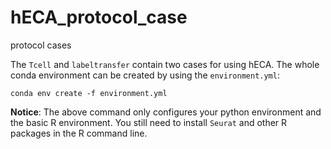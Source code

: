 # hECA_protocol_case
protocol cases

The `Tcell` and `labeltransfer` contain two cases for using hECA. The whole conda environment can be created by using the `environment.yml`:
```
conda env create -f environment.yml
```

**Notice**: The above command only configures your python environment and the basic R environment. You still need to install `Seurat` and other R packages in the R command line.
